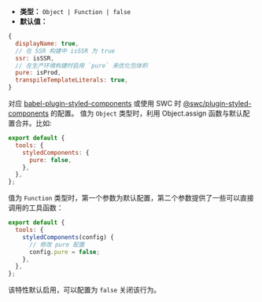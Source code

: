 - **类型：** `Object | Function | false`
- **默认值：**

```js
{
  displayName: true,
  // 在 SSR 构建中 isSSR 为 true
  ssr: isSSR,
  // 在生产环境构建时启用 `pure` 来优化包体积
  pure: isProd,
  transpileTemplateLiterals: true,
}
```

对应 [babel-plugin-styled-components](https://github.com/styled-components/babel-plugin-styled-components) 或使用 SWC 时 [@swc/plugin-styled-components](https://github.com/swc-project/plugins/tree/main/packages/styled-components) 的配置。 值为 `Object` 类型时，利用 Object.assign 函数与默认配置合并。比如:

```js
export default {
  tools: {
    styledComponents: {
      pure: false,
    },
  },
};
```

值为 `Function` 类型时，第一个参数为默认配置，第二个参数提供了一些可以直接调用的工具函数：

```js
export default {
  tools: {
    styledComponents(config) {
      // 修改 pure 配置
      config.pure = false;
    },
  },
};
```

该特性默认启用，可以配置为 `false` 关闭该行为。
